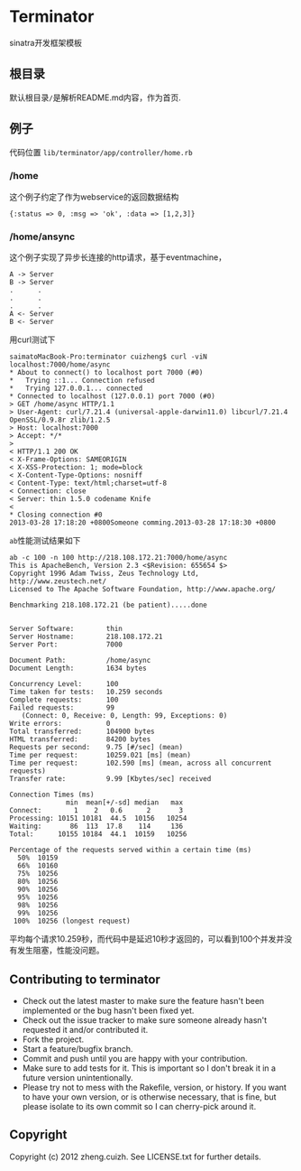 <link href="https://raw.github.com/gcollazo/mou-theme-github2/master/GitHub2.css" rel="stylesheet"/>

# Terminator

sinatra开发框架模板

## 根目录

默认根目录`/`是解析README.md内容，作为首页.

## 例子

代码位置
`lib/terminator/app/controller/home.rb`

### /home

这个例子约定了作为webservice的返回数据结构

```
{:status => 0, :msg => 'ok', :data => [1,2,3]}
```

### /home/ansync

这个例子实现了异步长连接的http请求，基于eventmachine，

```
A -> Server
B -> Server
.      .
.      .
.      .
A <- Server
B <- Server
```

用curl测试下

```
saimatoMacBook-Pro:terminator cuizheng$ curl -viN localhost:7000/home/async
* About to connect() to localhost port 7000 (#0)
*   Trying ::1... Connection refused
*   Trying 127.0.0.1... connected
* Connected to localhost (127.0.0.1) port 7000 (#0)
> GET /home/async HTTP/1.1
> User-Agent: curl/7.21.4 (universal-apple-darwin11.0) libcurl/7.21.4 OpenSSL/0.9.8r zlib/1.2.5
> Host: localhost:7000
> Accept: */*
> 
< HTTP/1.1 200 OK
< X-Frame-Options: SAMEORIGIN
< X-XSS-Protection: 1; mode=block
< X-Content-Type-Options: nosniff
< Content-Type: text/html;charset=utf-8
< Connection: close
< Server: thin 1.5.0 codename Knife
< 
* Closing connection #0
2013-03-28 17:18:20 +0800Someone comming.2013-03-28 17:18:30 +0800
```

`ab`性能测试结果如下

```
ab -c 100 -n 100 http://218.108.172.21:7000/home/async
This is ApacheBench, Version 2.3 <$Revision: 655654 $>
Copyright 1996 Adam Twiss, Zeus Technology Ltd, http://www.zeustech.net/
Licensed to The Apache Software Foundation, http://www.apache.org/

Benchmarking 218.108.172.21 (be patient).....done


Server Software:        thin
Server Hostname:        218.108.172.21
Server Port:            7000

Document Path:          /home/async
Document Length:        1634 bytes

Concurrency Level:      100
Time taken for tests:   10.259 seconds
Complete requests:      100
Failed requests:        99
   (Connect: 0, Receive: 0, Length: 99, Exceptions: 0)
Write errors:           0
Total transferred:      104900 bytes
HTML transferred:       84200 bytes
Requests per second:    9.75 [#/sec] (mean)
Time per request:       10259.021 [ms] (mean)
Time per request:       102.590 [ms] (mean, across all concurrent requests)
Transfer rate:          9.99 [Kbytes/sec] received

Connection Times (ms)
              min  mean[+/-sd] median   max
Connect:        1    2   0.6      2       3
Processing: 10151 10181  44.5  10156   10254
Waiting:       86  113  17.8    114     136
Total:      10155 10184  44.1  10159   10256

Percentage of the requests served within a certain time (ms)
  50%  10159
  66%  10160
  75%  10256
  80%  10256
  90%  10256
  95%  10256
  98%  10256
  99%  10256
 100%  10256 (longest request)
```

平均每个请求10.259秒，而代码中是延迟10秒才返回的，可以看到100个并发并没有发生阻塞，性能没问题。

## Contributing to terminator
 
* Check out the latest master to make sure the feature hasn't been implemented or the bug hasn't been fixed yet.
* Check out the issue tracker to make sure someone already hasn't requested it and/or contributed it.
* Fork the project.
* Start a feature/bugfix branch.
* Commit and push until you are happy with your contribution.
* Make sure to add tests for it. This is important so I don't break it in a future version unintentionally.
* Please try not to mess with the Rakefile, version, or history. If you want to have your own version, or is otherwise necessary, that is fine, but please isolate to its own commit so I can cherry-pick around it.

## Copyright

Copyright (c) 2012 zheng.cuizh. See LICENSE.txt for
further details.

